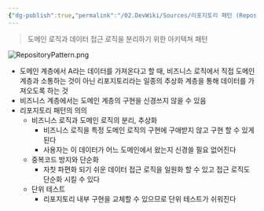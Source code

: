 ```yaml
---
{"dg-publish":true,"permalink":"/02.DevWiki/Sources/리포지토리 패턴 (Repository Pattern)/","noteIcon":""}
---
```


> 도메인 로직과 데이터 접근 로직을 분리하기 위한 아키텍쳐 패턴

![RepositoryPattern.png](/img/user/02.DevWiki/Sources/Files/RepositoryPattern.png)
* 도메인 계층에서 A라는 데이터를 가져온다고 할 때, 비즈니스 로직에서 직접 도메인 계층과 소통하는 것이 아닌 리포지토리라는 일종의 추상화 계층을 통해 데이터를 가져오도록 하는 것
* 비즈니스 계층에서는 도메인 계층의 구현을 신경쓰지 않을 수 있음
* 리포지토리 패턴의 의의
	* 비즈니스 로직과 도메인 로직의 분리, 추상화
		* 비즈니스 로직을 특정 도메인 로직의 구현에 구애받지 않고 구현 할 수 있게 된다
		* 사용자는 이 데이터가 어느 도메인에서 왔는지 신경쓸 필요 없어진다
	* 중복코드 방지와 단순화
		* 자칫 파편화 되기 쉬운 데이터 접근 로직을 일원화 할 수 있고 접근 로직도 단순화 시킬 수 있다
	* 단위 테스트
		* 리포지토리 내부 구현을 교체할 수 있으므로 단위 테스트가 쉬워진다